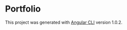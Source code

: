 # Portfolio

This project was generated with [Angular CLI](https://github.com/angular/angular-cli) version 1.0.2.
